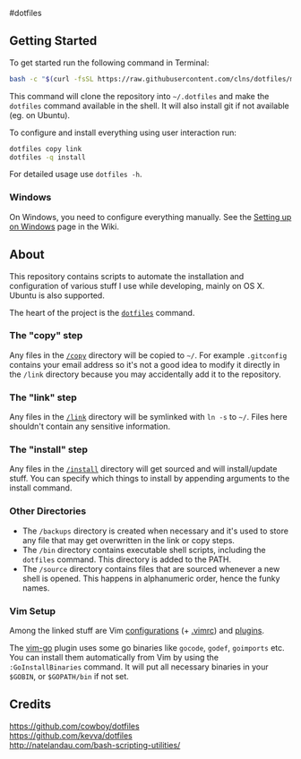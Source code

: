 #dotfiles

## Getting Started

To get started run the following command in Terminal:

```sh
bash -c "$(curl -fsSL https://raw.githubusercontent.com/clns/dotfiles/master/bin/dotfiles)"
```

This command will clone the repository into `~/.dotfiles` and make the `dotfiles`
command available in the shell. It will also install git if not available (eg. on Ubuntu).

To configure and install everything using user interaction run:

```sh
dotfiles copy link
dotfiles -q install
```

For detailed usage use `dotfiles -h`.

### Windows

On Windows, you need to configure everything manually. See the 
[Setting up on Windows](https://github.com/clns/dotfiles/wiki/Setting-up-on-Windows)
page in the Wiki.

## About

This repository contains scripts to automate the installation and configuration of various
stuff I use while developing, mainly on OS X. Ubuntu is also supported.

The heart of the project is the [`dotfiles`](bin/dotfiles) command.

### The "copy" step

Any files in the [`/copy`][copy] directory will be copied to `~/`. For example `.gitconfig` contains
your email address so it's not a good idea to modify it directly in the `/link` directory
because you may accidentally add it to the repository.

### The "link" step

Any files in the [`/link`][link] directory will be symlinked with `ln -s` to `~/`. Files here shouldn't
contain any sensitive information.

### The "install" step

Any files in the [`/install`][install] directory will get sourced and will install/update stuff. 
You can specify which things to install by appending arguments to the install command.

### Other Directories

* The `/backups` directory is created when necessary and it's used to store any file that may get
overwritten in the link or copy steps.
* The `/bin` directory contains executable shell scripts, including the `dotfiles` command.
This directory is added to the PATH.
* The `/source` directory contains files that are sourced whenever a new shell is opened.
This happens in alphanumeric order, hence the funky names.

### Vim Setup

Among the linked stuff are Vim [configurations](link/.vim/plugin/settings)
(+ [.vimrc](link/.vimrc)) and [plugins](link/.vim/bundle).

The [vim-go](https://github.com/fatih/vim-go) plugin uses some go binaries like `gocode`, `godef`, `goimports` etc.
You can install them automatically from Vim by using the `:GoInstallBinaries` command.
It will put all necessary binaries in your `$GOBIN`, or `$GOPATH/bin` if not set.

## Credits

https://github.com/cowboy/dotfiles  
https://github.com/kevva/dotfiles  
http://natelandau.com/bash-scripting-utilities/  

[copy]: copy
[link]: link
[install]: install
